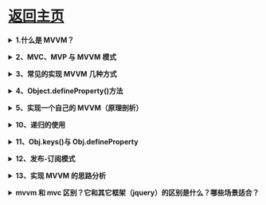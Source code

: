 # [返回主页](https://github.com/yisainan/web-interview/blob/master/README.md)


<b><details><summary>1.什么是 MVVM？</summary></b> 

答案：1.拆分说明（M，V，VM 都是干啥的） 2.之间联系（Model 和 ViewModel 的双向数据绑定）

解析：

MVVM 是 Model-View-ViewModel 的缩写。MVVM 是一种设计思想。Model 层代表数据模型，也可以在 Model 中定义数据修改和操作的业务逻辑；View 代表 UI 组件，它负责将数据模型转化成 UI 展现出来，ViewModel 是一个同步 View 和 Model 的对象（桥梁）。

在 MVVM 架构下，View 和 Model 之间并没有直接的联系，而是通过 ViewModel 进行交互，Model 和 ViewModel 之间的交互是双向的， 因此 View 数据的变化会同步到 Model 中，而 Model 数据的变化也会立即反应到 View 上。

ViewModel 通过双向数据绑定把 View 层和 Model 层连接了起来，而 View 和 Model 之间的同步工作完全是自动的，无需人为干涉，因此开发者只需关注业务逻辑，不需要手动操作 DOM, 不需要关注数据状态的同步问题，复杂的数据状态维护完全由 MVVM 来统一管理。

</details>

<b><details><summary>2、MVC、MVP 与 MVVM 模式</summary></b>

 答案：

一、MVC

通信方式如下

![架构_001](../../images/架构_001.png)

1. 视图（View）：用户界面。 传送指令到 Controller

2. 控制器（Controller）：业务逻辑 完成业务逻辑后，要求 Model 改变状态

3. 模型（Model）：数据保存 将新的数据发送到 View，用户得到反馈

二、MVP

通信方式如下

![架构_002](../../images/架构_002.png)

1. 各部分之间的通信，都是双向的。

2. View 与 Model 不发生联系，都通过 Presenter 传递。

3. View 非常薄，不部署任何业务逻辑，称为"被动视图"（Passive View），即没有任何主动性，而 Presenter 非常厚，所有逻辑都部署在那里。

五、MVVM

MVVM 模式将 Presenter 改名为 ViewModel，基本上与 MVP 模式完全一致。通信方式如下

![架构_003](../../images/架构_003.png)

唯一的区别是，它采用双向绑定（data-binding）：View的变动，自动反映在 ViewModel，反之亦然。

</details>

<b><details><summary>3、常见的实现 MVVM 几种方式</summary></b> 

答案：

</details>

<b><details><summary>4、Object.defineProperty()方法</summary></b> 

答案：

</details>

<b><details><summary>5、实现一个自己的 MVVM（原理剖析）</summary></b> 

答案：

</details>

<b><details><summary>10、递归的使用</summary></b>

 答案：

</details>

<b><details><summary>11、Obj.keys()与 Obj.defineProperty</summary></b> 

答案：

</details>

<b><details><summary>12、发布-订阅模式</summary></b> 

答案：

</details>

<b><details><summary>13、实现 MVVM 的思路分析</summary></b> 

答案：

</details>

<b><details><summary>mvvm 和 mvc 区别？它和其它框架（jquery）的区别是什么？哪些场景适合？</summary></b>

 答案：

mvc 和 mvvm 其实区别并不大。都是一种设计思想。主要就是 mvc 中 Controller 演变成 mvvm 中的 viewModel。mvvm 主要解决了 mvc 中大量的 DOM 操作使页面渲染性能降低，加载速度变慢，影响用户体验。

区别：vue 数据驱动，通过数据来显示视图层而不是节点操作。

场景：数据操作比较多的场景，更加便捷

</details>
